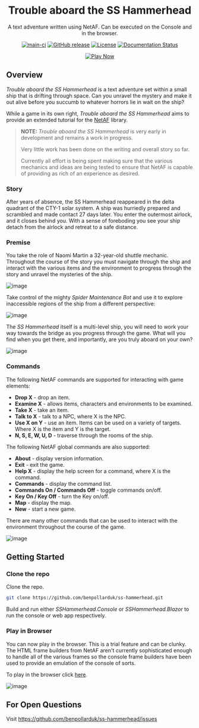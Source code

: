 <div align="center">

# Trouble aboard the SS Hammerhead
A text adventure written using NetAF. Can be executed on the Console and in the browser.

[![main-ci](https://github.com/benpollarduk/ss-hammerhead/actions/workflows/main-ci.yml/badge.svg)](https://github.com/benpollarduk/ss-hammerhead/actions/workflows/main-ci.yml)
[![GitHub release](https://img.shields.io/github/release/benpollarduk/ss-hammerhead.svg)](https://github.com/benpollarduk/ss-hammerhead/releases)
[![License](https://img.shields.io/github/license/benpollarduk/ss-hammerhead.svg)](https://opensource.org/licenses/MIT)
[![Documentation Status](https://img.shields.io/badge/docs-latest-brightgreen.svg)](https://benpollarduk.github.io/SSHammerhead-docs/)

[![Play Now](https://img.shields.io/badge/Play-Now-brightgreen?style=for-the-badge)](https://benpollarduk.github.io/SSHammerhead/)

</div>

## Overview
*Trouble aboard the SS Hammerhead* is a text adventure set within a small ship that is drifting through space. Can you unravel the mystery and make it out alive before you succumb to whatever horrors lie in wait on the ship? 

While a game in its own right, *Trouble aboard the SS Hammerhead* aims to provide an extended tutorial for the [NetAF](https://github.com/benpollarduk/netaf) library.

> **NOTE:** *Trouble aboard the SS Hammerhead* is very early in development and remains a work in progress.
>
> Very little work has been done on the writing and overall story so far.
>
> Currently all effort is being spent making sure that the various mechanics and ideas are being tested to ensure that NetAF is capable of providing as rich of an experience as desired.

### Story
After years of absence, the SS Hammerhead reappeared in the delta quadrant of the CTY-1 solar system. A ship was hurriedly prepared and scrambled and made contact 27 days later.
You enter the outermost airlock, and it closes behind you. With a sense of foreboding you see your ship detach from the airlock and retreat to a safe distance.

### Premise
You take the role of Naomi Martin a 32-year-old shuttle mechanic. Throughout the course of the story you must navigate through the ship and interact with the various items and the environment
to progress through the story and unravel the mysteries of the ship.

![image](https://github.com/user-attachments/assets/5c1f74e7-0d34-4250-909d-6d2d6ba82f26)

Take control of the mighty *Spider Maintenance Bot* and use it to explore inaccessible regions of the ship from a different perspective:

![image](https://github.com/user-attachments/assets/a701d488-9cf9-4510-b96b-34c59f94630a)

The *SS Hammerhead* itself is a multi-level ship, you will need to work your way towards the bridge as you progress through the game. What will you find when you get there, and importantly,
are you truly aboard on your own?

![image](https://github.com/user-attachments/assets/eba11609-3b24-4083-868a-d30c743b87d9)

### Commands
The following NetAF commands are supported for interacting with game elements:
* **Drop X** - drop an item.
* **Examine X** - allows items, characters and environments to be examined.
* **Take X** - take an item.
* **Talk to X** - talk to a NPC, where X is the NPC.
* **Use X on Y** - use an item. Items can be used on a variety of targets. Where X is the item and Y is the target.
* **N, S, E, W, U, D** - traverse through the rooms of the ship.

The following NetAF global commands are also supported:
  * **About** - display version information.
  * **Exit** - exit the game.
  * **Help X** - display the help screen for a command, where X is the command.
  * **Commands** - display the command list.
  * **Commands On / Commands Off** - toggle commands on/off.
  * **Key On / Key Off** - turn the Key on/off.
  * **Map** - display the map.
  * **New** - start a new game.

There are many other commands that can be used to interact with the environment throughout the course of the game.

![image](https://github.com/user-attachments/assets/51369b53-7176-42a4-85e1-84cb761b902a)

## Getting Started

### Clone the repo
Clone the repo.
```bash
git clone https://github.com/benpollarduk/ss-hammerhead.git
```
Build and run either *SSHammerhead.Console* or *SSHammerhead.Blazor* to run the console or web app respectively.

### Play in Browser
You can now play in the browser. This is a trial feature and can be clunky. The HTML frame builders from NetAF aren't currently sophisticated enough to handle all of the various frames so the console frame builders have been used to provide an emulation of the console of sorts.

To play in the browser click [here](https://benpollarduk.github.io/SSHammerhead/).

![image](https://github.com/user-attachments/assets/56ce67e5-4634-40c9-ae8e-f4368890a6f6)

## For Open Questions
Visit https://github.com/benpollarduk/ss-hammerhead/issues
